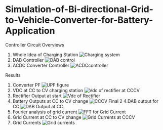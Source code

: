 # Simulation-of-Bi-directional-Grid-to-Vehicle-Converter-for-Battery-Application
Controller Circuit Overviews
1.  Whole Idea of Charging Station
![Charging system](https://user-images.githubusercontent.com/108146924/192143014-4db865b3-72c2-4e52-8812-6e969f65528e.jpg)
2. DAB Controller
![DAB control](https://user-images.githubusercontent.com/108146924/192143011-268f006f-08b8-4128-860c-242745827011.jpg)
3. ACDC Converter Controller
![ACDCcontroller](https://user-images.githubusercontent.com/108146924/192143013-d4821382-8b56-4548-8752-8fa5564977cd.jpg)

Results
1. Converter PF 
![UPF figure](https://user-images.githubusercontent.com/108146924/192142958-10ed2cbe-7cc7-4df9-86d9-61286111f76c.png)
2. VDC at CC to CV charging station
![Vdc of rectifier at CCCV](https://user-images.githubusercontent.com/108146924/192142963-60242fef-62ec-4fd8-81fc-4fe90c5a07e3.png)
3. Rectifier Output at start
![Vdc of Rectifier](https://user-images.githubusercontent.com/108146924/192142964-183c5195-b948-4851-816a-f61f3763c3c7.png)
4. Battery Outputs at CC to CV change
![CCCV Final 2](https://user-images.githubusercontent.com/108146924/192142965-43563e61-6694-4376-b4e7-2bc3e2161d4c.png)
4.DAB output for CC
![DAB Output at CC](https://user-images.githubusercontent.com/108146924/192142968-cd1434c5-54fb-45a4-929d-2115f4b4aa55.png)
5. Fourier analysis of grid current
![FFT for Grid Current](https://user-images.githubusercontent.com/108146924/192142969-4816de2f-0571-488f-b538-899a5367ead8.png)
6. Grid Current at CC to CV change
![Grid Currents at CCCV](https://user-images.githubusercontent.com/108146924/192142972-7ebebd7a-b7e5-4035-a3fa-0584bdc16776.png)
7. Grid Currents
![Grid currents](https://user-images.githubusercontent.com/108146924/192142974-743c509b-fd2c-4bcb-b6e9-90ffb38023de.png)
